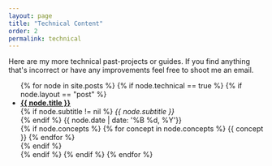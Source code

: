 ```yaml
---
layout: page
title: "Technical Content"
order: 2
permalink: technical
---
```


Here are my more technical past-projects or guides. If you find anything that's incorrect or have any improvements feel free to shoot me an email. 

<ul class="list-of-posts">
{% for node in site.posts %}
{% if node.technical == true %}
  {% if node.layout == "post" %}
  <li class="sans-marker">
    <a href="{{ node.url }}"> <b> {{ node.title }} </b> </a> <br>
    {% if node.subtitle != nil %}
    <span> <i> {{ node.subtitle }} </i> </span> <br>
    {% endif %}
    <span> {{ node.date | date: '%B %d, %Y'}} </span> <br>
    {% if node.concepts %}
      {% for concept in node.concepts %}
        <span class="post-concept">{{ concept }}</span>
      {% endfor %}
      <br>
    {% endif %}
  </li>
  {% endif %}
{% endif %}
{% endfor %}
</ul>